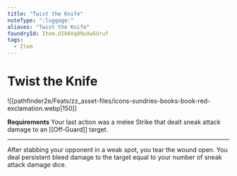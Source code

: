 ```yaml
---
title: "Twist the Knife"
noteType: ":luggage:"
aliases: "Twist the Knife"
foundryId: Item.dIk0Xq89uVw5Uruf
tags:
  - Item
---
```


# Twist the Knife
![[pathfinder2e/Feats/zz_asset-files/icons-sundries-books-book-red-exclamation.webp|150]]

**Requirements** Your last action was a melee Strike that dealt sneak attack damage to an [[Off-Guard]] target.

* * *

After stabbing your opponent in a weak spot, you tear the wound open. You deal persistent bleed damage to the target equal to your number of sneak attack damage dice.
